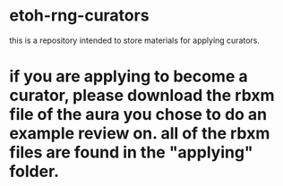 # etoh-rng-curators

this is a repository intended to store materials for applying curators.

# if you are applying to become a curator, please download the rbxm file of the aura you chose to do an example review on. all of the rbxm files are found in the "applying" folder.
